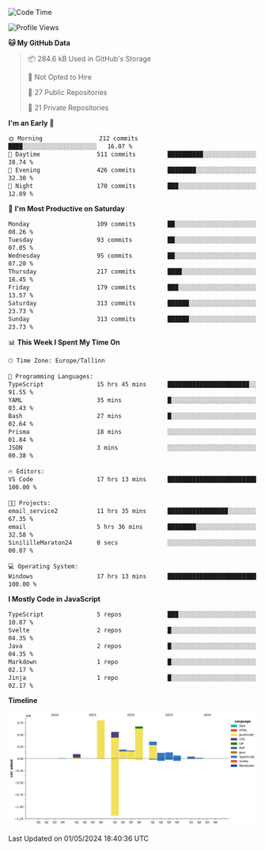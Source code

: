 <!--START_SECTION:waka-->
![Code Time](http://img.shields.io/badge/Code%20Time-827%20hrs%2010%20mins-blue)

![Profile Views](http://img.shields.io/badge/Profile%20Views-0-blue)

**🐱 My GitHub Data** 

> 📦 284.6 kB Used in GitHub's Storage 
 > 
> 🚫 Not Opted to Hire
 > 
> 📜 27 Public Repositories 
 > 
> 🔑 21 Private Repositories 
 > 
**I'm an Early 🐤** 

```text
🌞 Morning                212 commits         ████░░░░░░░░░░░░░░░░░░░░░   16.07 % 
🌆 Daytime                511 commits         ██████████░░░░░░░░░░░░░░░   38.74 % 
🌃 Evening                426 commits         ████████░░░░░░░░░░░░░░░░░   32.30 % 
🌙 Night                  170 commits         ███░░░░░░░░░░░░░░░░░░░░░░   12.89 % 
```
📅 **I'm Most Productive on Saturday** 

```text
Monday                   109 commits         ██░░░░░░░░░░░░░░░░░░░░░░░   08.26 % 
Tuesday                  93 commits          ██░░░░░░░░░░░░░░░░░░░░░░░   07.05 % 
Wednesday                95 commits          ██░░░░░░░░░░░░░░░░░░░░░░░   07.20 % 
Thursday                 217 commits         ████░░░░░░░░░░░░░░░░░░░░░   16.45 % 
Friday                   179 commits         ███░░░░░░░░░░░░░░░░░░░░░░   13.57 % 
Saturday                 313 commits         ██████░░░░░░░░░░░░░░░░░░░   23.73 % 
Sunday                   313 commits         ██████░░░░░░░░░░░░░░░░░░░   23.73 % 
```


📊 **This Week I Spent My Time On** 

```text
🕑︎ Time Zone: Europe/Tallinn

💬 Programming Languages: 
TypeScript               15 hrs 45 mins      ███████████████████████░░   91.55 % 
YAML                     35 mins             █░░░░░░░░░░░░░░░░░░░░░░░░   03.43 % 
Bash                     27 mins             █░░░░░░░░░░░░░░░░░░░░░░░░   02.64 % 
Prisma                   18 mins             ░░░░░░░░░░░░░░░░░░░░░░░░░   01.84 % 
JSON                     3 mins              ░░░░░░░░░░░░░░░░░░░░░░░░░   00.38 % 

🔥 Editors: 
VS Code                  17 hrs 13 mins      █████████████████████████   100.00 % 

🐱‍💻 Projects: 
email_service2           11 hrs 35 mins      █████████████████░░░░░░░░   67.35 % 
email                    5 hrs 36 mins       ████████░░░░░░░░░░░░░░░░░   32.58 % 
SinililleMaraton24       0 secs              ░░░░░░░░░░░░░░░░░░░░░░░░░   00.07 % 

💻 Operating System: 
Windows                  17 hrs 13 mins      █████████████████████████   100.00 % 
```

**I Mostly Code in JavaScript** 

```text
TypeScript               5 repos             ███░░░░░░░░░░░░░░░░░░░░░░   10.87 % 
Svelte                   2 repos             █░░░░░░░░░░░░░░░░░░░░░░░░   04.35 % 
Java                     2 repos             █░░░░░░░░░░░░░░░░░░░░░░░░   04.35 % 
Markdown                 1 repo              █░░░░░░░░░░░░░░░░░░░░░░░░   02.17 % 
Jinja                    1 repo              █░░░░░░░░░░░░░░░░░░░░░░░░   02.17 % 
```



**Timeline**

![Lines of Code chart](https://raw.githubusercontent.com/Piilu/Piilu/main/assets/bar_graph.png)


 Last Updated on 01/05/2024 18:40:36 UTC
<!--END_SECTION:waka-->